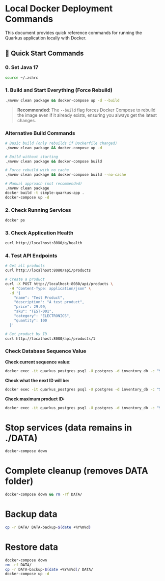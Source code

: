 # Local Docker Deployment Commands

This document provides quick reference commands for running the Quarkus application locally with Docker.

## 🚀 Quick Start Commands

### 0. Set Java 17
```bash
source ~/.zshrc 
```

### 1. Build and Start Everything (Force Rebuild)
```bash
./mvnw clean package && docker-compose up -d --build
```
> **Recommended**: The `--build` flag forces Docker Compose to rebuild the image even if it already exists, ensuring you always get the latest changes.

### Alternative Build Commands
```bash
# Basic build (only rebuilds if Dockerfile changed)
./mvnw clean package && docker-compose up -d

# Build without starting
./mvnw clean package && docker-compose build

# Force rebuild with no cache
./mvnw clean package && docker-compose build --no-cache

# Manual approach (not recommended)
./mvnw clean package
docker build -t simple-quarkus-app .
docker-compose up -d
```

### 2. Check Running Services
```bash
docker ps
```

### 3. Check Application Health
```bash
curl http://localhost:8080/q/health
```

### 4. Test API Endpoints
```bash
# Get all products
curl http://localhost:8080/api/products

# Create a product
curl -X POST http://localhost:8080/api/products \
  -H "Content-Type: application/json" \
  -d '{
    "name": "Test Product",
    "description": "A test product",
    "price": 29.99,
    "sku": "TEST-001",
    "category": "ELECTRONICS",
    "quantity": 100
  }'

# Get product by ID
curl http://localhost:8080/api/products/1
```

### Check Database Sequence Value

**Check current sequence value:**
```bash
docker exec -it quarkus_postgres psql -U postgres -d inventory_db -c "SELECT last_value FROM products_seq;"
```

**Check what the next ID will be:**
```bash
docker exec -it quarkus_postgres psql -U postgres -d inventory_db -c "SELECT last_value + 1 FROM products_seq;"
```

**Check maximum product ID:**
```bash
docker exec -it quarkus_postgres psql -U postgres -d inventory_db -c "SELECT MAX(id) FROM products;"
```



# Stop services (data remains in ./DATA)
```bash
docker-compose down
```

# Complete cleanup (removes DATA folder)
```bash
docker-compose down && rm -rf DATA/
```

# Backup data
```bash
cp -r DATA/ DATA-backup-$(date +%Y%m%d)
```

# Restore data
```bash
docker-compose down
rm -rf DATA/
cp -r DATA-backup-$(date +%Y%m%d)/ DATA/
docker-compose up -d
```